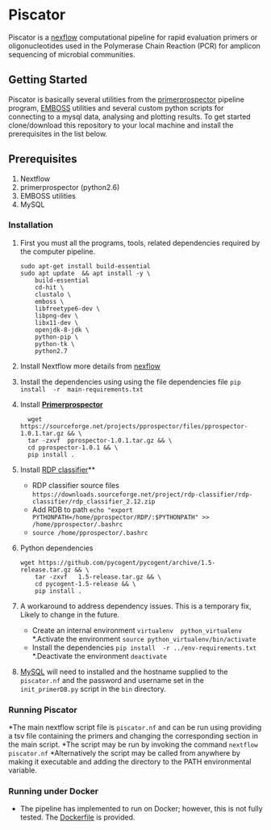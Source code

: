 # Piscator 

Piscator is a [nexflow](https://www.nextflow.io/) computational pipeline for rapid evaluation primers or oligonucleotides used in the Polymerase Chain Reaction (PCR) for amplicon sequencing of microbial communities.

## **Getting Started**

Piscator is basically several utilities from the [primerprospector](http://pprospector.sourceforge.net) pipeline program, [EMBOSS](http://http://emboss.sourceforge.net/) utilities and several custom python scripts for connecting to a mysql data, analysing and plotting results. To get started clone/download this repository to your local machine and install the prerequisites in the list below. 


## Prerequisites
1.  Nextflow 
2.  primerprospector (python2.6)
3.  EMBOSS utilities
4.  MySQL

### Installation


1. First you must all the programs, tools, related dependencies required by the computer pipeline.  
   ```
   sudo apt-get install build-essential
   sudo apt update  && apt install -y \
       build-essential 
       cd-hit \
       clustalo \
       emboss \
       libfreetype6-dev \
       libpng-dev \
       libx11-dev \
       openjdk-8-jdk \
       python-pip \
       python-tk \
       python2.7
   ```

1. Install Nextflow more details from [nexflow](https://www.nextflow.io/)

1. Install the dependencies using using the file dependencies file
   `pip install  -r  main-requirements.txt`
   
1. Install **[Primerprospector](http://pprospector.sourceforge.net/install/install.html)**
   
   ```
     wget https://sourceforge.net/projects/pprospector/files/pprospector-1.0.1.tar.gz && \
     tar -zxvf  pprospector-1.0.1.tar.gz && \
     cd pprospector-1.0.1 && \
     pip install .
   ```
 
1. Install [RDP classifier](https://sourceforge.net/projects/rdp-classifier/)**
   * RDP classifier source files ``https://downloads.sourceforge.net/project/rdp-classifier/rdp-classifier/rdp_classifier_2.12.zip``
   * Add RDB to path ``echo "export PYTHONPATH=/home/pprospector/RDP/:$PYTHONPATH" >> /home/pprospector/.bashrc``
   * ``source /home/pprospector/.bashrc``

1. Python dependencies
   ```
   wget https://github.com/pycogent/pycogent/archive/1.5-release.tar.gz && \
       tar -zxvf   1.5-release.tar.gz && \
       cd pycogent-1.5-release && \
       pip install .
   ```
1. A workaround to address dependency issues. This is a temporary fix, Likely to change in the future.
   * Create an internal environment `virtualenv  python_virtualenv`
   *.Activate the environment `source python_virtualenv/bin/activate`
   * Install the dependencies `pip install  -r ../env-requirements.txt`
   *.Deactivate the environment `deactivate`

1. [MySQL](https://dev.mysql.com/downloads/mysql/) will need to installed and the hostname supplied to the `piscator.nf` and the password and username set in the `init_primerDB.py` script in the `bin` directory.


### **Running Piscator**
 *The main nextflow script file is `piscator.nf` and can be run using providing a tsv file containing the primers and changing the corresponding section in the main script.
 *The script may be run by invoking the command `nextflow  piscator.nf`
 *Alternatively the script may be called from anywhere by making it executable and adding the directory to the PATH environmental variable.


### **Running under Docker**
 * The pipeline has implemented to run on Docker; however, this is not fully tested. The [Dockerfile](https://github.com/PiscatorX/piscator-pipeline/blob/master/docker/Dockerfile) is provided.
